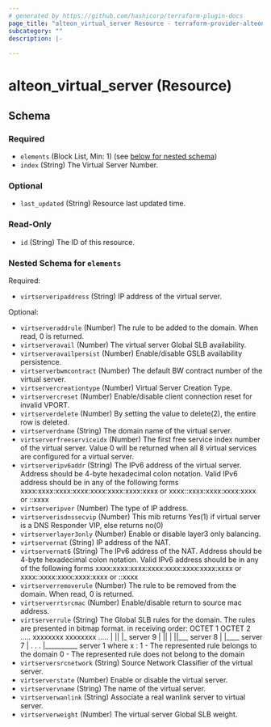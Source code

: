 ```yaml
---
# generated by https://github.com/hashicorp/terraform-plugin-docs
page_title: "alteon_virtual_server Resource - terraform-provider-alteon"
subcategory: ""
description: |-
  
---
```


# alteon_virtual_server (Resource)





<!-- schema generated by tfplugindocs -->
## Schema

### Required

- `elements` (Block List, Min: 1) (see [below for nested schema](#nestedblock--elements))
- `index` (String) The Virtual Server Number.

### Optional

- `last_updated` (String) Resource last updated time.

### Read-Only

- `id` (String) The ID of this resource.

<a id="nestedblock--elements"></a>
### Nested Schema for `elements`

Required:

- `virtserveripaddress` (String) IP address of the virtual server.

Optional:

- `virtserveraddrule` (Number) The rule to be added to the domain. When read, 0 is returned.
- `virtserveravail` (Number) The virtual server Global SLB availability.
- `virtserveravailpersist` (Number) Enable/disable GSLB availability persistence.
- `virtserverbwmcontract` (Number) The default BW contract number of the virtual server.
- `virtservercreationtype` (Number) Virtual Server Creation Type.
- `virtservercreset` (Number) Enable/disable client connection reset for invalid VPORT.
- `virtserverdelete` (Number) By setting the value to delete(2), the entire row is deleted.
- `virtserverdname` (String) The domain name of the virtual server.
- `virtserverfreeserviceidx` (Number) The first free service index number of the virtual server. Value 0 will be returned when all 8 virtual services are configured for a virtual server.
- `virtserveripv6addr` (String) The IPv6 address of the virtual server. Address should be 4-byte hexadecimal colon notation. Valid IPv6 address should be in any of the following forms xxxx:xxxx:xxxx:xxxx:xxxx:xxxx:xxxx:xxxx or xxxx::xxxx:xxxx:xxxx:xxxx or ::xxxx
- `virtserveripver` (Number) The type of IP address.
- `virtserverisdnssecvip` (Number) This mib returns Yes(1) if virtual server is a DNS Responder VIP, else returns no(0)
- `virtserverlayer3only` (Number) Enable or disable layer3 only balancing.
- `virtservernat` (String) IP address of the NAT.
- `virtservernat6` (String) The IPv6 address of the NAT. Address should be 4-byte hexadecimal colon notation. Valid IPv6 address should be in any of the following forms xxxx:xxxx:xxxx:xxxx:xxxx:xxxx:xxxx:xxxx or xxxx::xxxx:xxxx:xxxx:xxxx or ::xxxx
- `virtserverremoverule` (Number) The rule to be removed from the domain. When read, 0 is returned.
- `virtserverrtsrcmac` (Number) Enable/disable return to source mac address.
- `virtserverrule` (String) The Global SLB rules for the domain. The rules are presented in bitmap format. in receiving order: OCTET 1 OCTET 2 ..... xxxxxxxx xxxxxxxx ..... | || |_ server 9 | || | ||___ server 8 | |____ server 7 | . . . |__________ server 1 where x : 1 - The represented rule belongs to the domain 0 - The represented rule does not belong to the domain
- `virtserversrcnetwork` (String) Source Network Classifier of the virtual server.
- `virtserverstate` (Number) Enable or disable the virtual server.
- `virtservervname` (String) The name of the virtual server.
- `virtserverwanlink` (String) Associate a real wanlink server to virtual server.
- `virtserverweight` (Number) The virtual server Global SLB weight.
